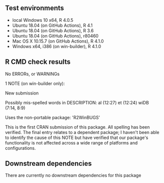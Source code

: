 ## Test environments
* local Windows 10 x64, R 4.0.5
* Ubuntu 18.04 (on GitHub Actions), R 4.1
* Ubuntu 18.04 (on GitHub Actions), R 3.6
* Ubuntu 18.04 (on GitHub Actions), r80460
* Mac OS X 10.15.7 (on GitHub Actions), R 4.1.0
* Windows x64, i386 (on win-builder), R 4.1.0

## R CMD check results
No ERRORs, or WARNINGs

1 NOTE (on win-builder only):

New submission

Possibly mis-spelled words in DESCRIPTION:
  al (12:27)
  et (12:24)
  wiDB (7:14, 8:9)

Uses the non-portable package: 'R2WinBUGS'

This is the first CRAN submission of this package. All spelling has been 
verified. The final entry relates to a dependent package; I haven't been
able to identify the cause of this NOTE but have verified that our
package's functionality is not affected across a wide range of platforms
and configurations.

## Downstream dependencies
There are currently no downstream dependencies for this package
